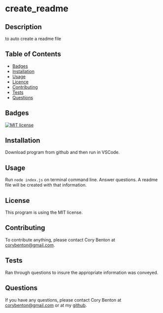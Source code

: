 # create_readme

## Description

to auto create a readme file

## Table of Contents

- [Badges](#badges)
- [Installation](#installation)
- [Usage](#usage)
- [Licence](#license)
- [Contributing](#contributing)
- [Tests](#tests)
- [Questions](#questions)

## Badges

[![MIT license](https://img.shields.io/badge/License-MIT-blue.svg)](https://lbesson.mit-license.org/)

## Installation

Download program from github and then run in VSCode.

## Usage

Run `node index.js` on terminal command line. Answer questions. A readme file will be created with that information.

## License

This program is using the MIT license.

## Contributing

To contribute anything, please contact Cory Benton at corybenton@gmail.com.

## Tests

Ran through questions to insure the appropriate information was conveyed.

## Questions

If you have any questions, please contact Cory Benton at corybenton@gmail.com
or at my [github]('https://github.com/corybenton').